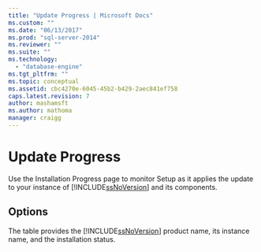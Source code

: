 ```yaml
---
title: "Update Progress | Microsoft Docs"
ms.custom: ""
ms.date: "06/13/2017"
ms.prod: "sql-server-2014"
ms.reviewer: ""
ms.suite: ""
ms.technology: 
  - "database-engine"
ms.tgt_pltfrm: ""
ms.topic: conceptual
ms.assetid: cbc4270e-6045-45b2-b429-2aec841ef758
caps.latest.revision: 7
author: mashamsft
ms.author: mathoma
manager: craigg
---
```

# Update Progress
  Use the Installation Progress page to monitor Setup as it applies the update to your instance of [!INCLUDE[ssNoVersion](../../includes/ssnoversion-md.md)] and its components.  
  
## Options  
 The table provides the [!INCLUDE[ssNoVersion](../../includes/ssnoversion-md.md)] product name, its instance name, and the installation status.  
  
  
